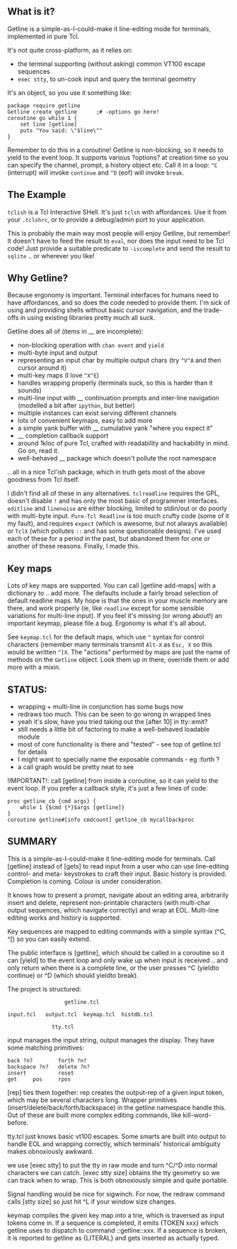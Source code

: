 ## What is it?

Getline is a simple-as-I-could-make it line-editing mode for terminals, implemented in pure Tcl.

It's not quite cross-platform, as it relies on:

 - the terminal supporting (without asking) common VT100 escape sequences
 - `exec stty`, to un-cook input and query the terminal geometry

It's an object, so you use it something like:

    package require getline
    Getline create getline      ;# -options go here!
    coroutine go while 1 {
        set line [getline]
        puts "You said: \"$line\""
    }

Remember to do this in a coroutine!  Getline is non-blocking, so it needs to yield to the event loop.
It supports various ?options? at creation time so you can specify the channel, prompt, a history object etc.
Call it in a loop:  `^C` (interrupt) will invoke `continue` and `^D` (eof) will invoke `break`.


## The Example

`tclish` is a Tcl Interactive SHell.  It's just `tclsh` with affordances.
Use it from your `.tclshrc`, or to provide a debug/admin port to your application.

This is probably the main way most people will enjoy Getline, but remember!  It doesn't have to feed the result to `eval`, nor does the input need to be Tcl code!  Just provide a suitable predicate to `-iscomplete` and send the result to `sqlite` .. or wherever you like!


## Why Getline?

Because ergonomy is important.  Terminal interfaces for humans need to have affordances, and so does the code needed to provide them.
I'm sick of using and providing shells without basic cursor navigation, and the trade-offs in using existing libraries pretty much all suck.

Getline does all of (items in __ are incomplete):

 - non-blocking operation with `chan event` and `yield`
 - multi-byte input and output
 - representing an input char by multiple output chars (try `^V^A` and then cursor around it)
 - multi-key maps (I love `^X^E`)
 - handles wrapping properly (terminals suck, so this is harder than it sounds)
 - multi-line input with __ continuation prompts and inter-line navigation (modelled a bit after `ipython`, but better)
 - multiple instances can exist serving different channels
 - lots of convenient keymaps, easy to add more
 - a simple yank buffer with __ cumulative yank "where you expect it"
 - __ completion callback support
 - around 1kloc of pure Tcl, crafted with readability and hackability in mind.  Go on, read it.
 - well-behaved __ package which doesn't pollute the root namespace

.. all in a nice Tcl'ish package, which in truth gets most of the above goodness from Tcl itself.

I didn't find all of these in any alternatives.  `tclreadline` requires the GPL, doesn't disable `!` and has only the most basic of programmer interfaces.  `editline` and `linenoise` are either blocking, limited to stdin/out or do poorly with multi-byte input.  `Pure-Tcl Readline` is too much crufty code (some of it my fault), and requires `expect` (which is awesome, but not always available) or `TclX` (which pollutes `::` and has some questionable designs).  I've used each of these for a period in the past, but abandoned them for one or another of these reasons.  Finally, I made this.


## Key maps

Lots of key maps are supported.  You can call [getline add-maps] with a dictionary to .. add more.
The defaults include a fairly broad selection of default readline maps.
My hope is that the ones in your muscle memory are there, and work properly (ie, like `readline` except for some sensible variations for multi-line input).
If you feel it's missing (or wrong about!) an important keymap, please file a bug.  Ergonomy is what it's all about.

See `keymap.tcl` for the default maps, which use `^` syntax for control characters (remember many terminals transmit `Alt-X` as `Esc, X` so this would be written `^[X`.
The "actions" performed by maps are just the name of methods on the `Getline` object.  Look them up in there, override them or add more with a mixin.


## STATUS:

 - wrapping + multi-line in conjunction has some bugs now
 - redraws too much.  This can be seen to go wrong in wrapped lines
 - yeah it's slow, have you tried taking out the [after 10] in tty::emit?
 - still needs a little bit of factoring to make a well-behaved loadable module
 - most of core functionality is there and "tested" - see top of getline.tcl for details
 - I might want to specially name the exposable commands - eg :forth ?
 - a call graph would be pretty neat to see

!IMPORTANT!: call [getline] from inside a coroutine, so it can yield to the event loop.  If you prefer a callback style, it's just a few lines of code:

    proc getline_cb {cmd args} {
        while 1 {$cmd {*}$args [getline]}
    }
    coroutine getline#[info cmdcount] getline_cb mycallbackproc


## SUMMARY

This is a simple-as-I-could-make it line-editing mode for terminals.  Call [getline] instead of [gets] to read input from a user who can use line-editing control- and meta- keystrokes to craft their input.  Basic history is provided.  Completion is coming.  Colour is under consideration.

It knows how to present a prompt, navigate about an editing area, arbitrarily insert and delete, represent non-printable characters (with multi-char output sequences, which navigate correctly) and wrap at EOL.  Multi-line editing works and history is supported.

Key sequences are mapped to editing commands with a simple syntax (^C, ^[) so you can easily extend.

The public interface is [getline], which should be called in a coroutine so it can [yield] to the event loop and only wake up when input is received .. and only return when there is a complete line, or the user presses ^C (yieldto continue) or ^D (which should yieldto break).

The project is structured:

                      getline.tcl

    input.tcl   output.tcl  keymap.tcl  histdb.tcl

                  tty.tcl

input manages the input string, output manages the display.  They have some matching primitives:

    back ?n?        forth ?n?
    backspace ?n?   delete ?n?
    insert          reset
    get     pos     rpos

[rep] ties them together:  rep creates the output-rep of a given input token, which may be several characters long.  Wrapper primitives (insert/delete/back/forth/backspace) in the getline namespace handle this.  Out of these are built more complex editing commands, like kill-word-before.

tty.tcl just knows basic vt100 escapes.  Some smarts are built into output to handle EOL and wrapping correctly, which terminals' historical ambiguity makes obnoxiously awkward.

we use [exec stty] to put the tty in raw mode and turn ^C/^D into normal characters we can catch.  [exec stty size] obtains the tty geometry so we can track when to wrap.  This is both obnoxiously simple and quite portable.

Signal handling would be nice for sigwinch.  For now, the redraw command calls [stty size] so just hit ^L if your window size changes.

keymap compiles the given key map into a trie, which is traversed as input tokens come in.  If a sequence is completed, it emits {TOKEN xxx} which getline uses to dispatch to command ::getline::xxx.  If a sequence is broken, it is reported to getline as {LITERAL} and gets inserted as actually typed.

